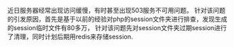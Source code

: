 近日服务器经常出现访问缓慢，有时甚至出现503服务不可用问题。
针对该问题的引发原因，首先是基于以前的经验对php的session文件夹进行排查，发现生成的session临时文件有80多万，
针对该问题先对session文件夹过期session进行了清理，同时计划后期用redis来存储session.
